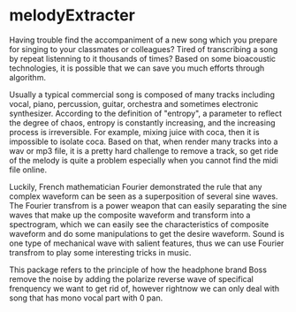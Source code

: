 # melodyExtracter

Having trouble find the accompaniment of a new song which you prepare for singing 
to your classmates or colleagues? 
Tired of transcribing a song by repeat listenning to 
it thousands of times? 
Based on some bioacoustic technologies, it is possible that we
can save you much efforts through algorithm.

  Usually a typical commercial song is composed of many tracks including vocal,
  piano, percussion, guitar, orchestra and sometimes electronic synthesizer. According 
  to the definition of "entropy", a parameter to reflect the degree of chaos, entropy 
  is constantly increasing, and the increasing process is irreversible. For example, mixing
  juice with coca, then it is impossible to isolate coca. Based on that, when render many
  tracks into a wav or mp3 file, it is a pretty hard challenge to remove a track, so get 
  ride of the melody is quite a problem especially when you cannot find the midi file online.
  
  Luckily, French mathematician Fourier demonstrated the rule that any complex waveform can be
  seen as a superposition of several sine waves. The Fourier transfrom is a power weapon that 
  can easily separating the sine waves that make up the composite waveform and transform into 
  a spectrogram, which we can easily see the characteristics of composite waveform and do some 
  manipulations to get the desire waveform.  Sound is one type of mechanical wave with salient
  features, thus we can use Fourier transfrom to play some interesting tricks in music.
  
  This package refers to the principle of how the headphone brand Boss remove the noise by adding
  the polarize reverse wave of specifical frenquency we want to get rid of, however rightnow we 
  can only deal  with song that has mono vocal part with 0 pan.

